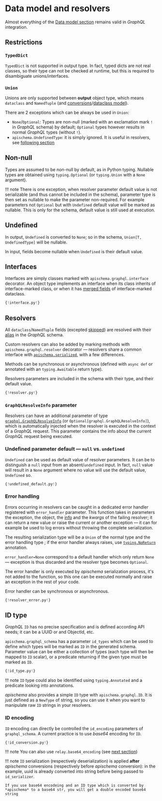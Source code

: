 # Data model and resolvers

Almost everything of the [Data model section](../data_model.md) remains valid in *GraphQL* integration.

## Restrictions

### `TypedDict`

`TypedDict` is not supported in output type. In fact, typed dicts are not real classes, so their type can not be checked at runtime, but this is required to disambiguate unions/interfaces.

### `Union`
Unions are only supported between **output** object type, which means `dataclass` and `NamedTuple` (and [conversions](../conversions.md)/[dataclass model](../conversions.md#dataclass-model---automatic-conversion-fromto-dataclass)).

There are 2 exceptions which can be always be used in `Union`:

- `None`/`Optional`: Types are non-null (marked with an exclamation mark `!` in *GraphQL* schema) by default; `Optional` types however results in normal *GraphQL* types (without `!`).
- `apischema.UndefinedType`: it is simply ignored. It is useful in resolvers, see [following section](#undefined_param_default)
 

## Non-null

Types are assumed to be non-null by default, as in Python typing. Nullable types are obtained using `typing.Optional` (or `typing.Union` with a `None` argument).

!!! note
    There is one exception, when resolver parameter default value is not serializable (and thus cannot be included in the schema), parameter type is then set as nullable to make the parameter non-required. For example parameters not `Optional` but with `Undefined` default value will be marked as nullable. This is only for the schema, default value is still used at execution.

## Undefined

In output, `Undefined` is converted to `None`; so in the schema, `Union[T, UndefinedType]` will be nullable.

In input, fields become nullable when `Undefined` is their default value.

## Interfaces

Interfaces are simply classes marked with `apischema.graphql.interface` decorator. An object type implements an interface when its class inherits of interface-marked class, or when it has [merged fields](../data_model.md#composed-dataclasses-merging) of interface-marked dataclass.

```python
{!interface.py!}
```

## Resolvers

All `dataclass`/`NamedTuple` fields (excepted [skipped](../data_model.md#skip-dataclass-field)) are resolved with their [alias](../json_schema.md#field-alias) in the *GraphQL* schema.

Custom resolvers can also be added by marking methods with `apischema.graphql.resolver` decorator — resolvers share a common interface with [`apischema.serialized`](../de_serialization.md#serialized-methodsproperties), with a few differences.

Methods can be synchronous or asynchronous (defined with `async def` or annotated with an `typing.Awaitable` return type).

Resolvers parameters are included in the schema with their type, and their default value.

```python
{!resolver.py!}
```

### `GraphQLResolveInfo` parameter

Resolvers can have an additional parameter of type [`graphql.GraphQLResolveInfo`](https://graphql-core-3.readthedocs.io/en/latest/modules/type.html?highlight=GraphQLResolveInfo#graphql.type.GraphQLResolveInfo) (or `Optional[graphql.GraphQLResolveInfo]`), which is automatically injected when the resolver is executed in the context of a *GraphQL* request. This parameter contains the info about the current *GraphQL* request being executed.

### Undefined parameter default — `null` vs. `undefined`

`Undefined` can be used as default value of resolver parameters. It can be to distinguish a `null` input from an absent/`undefined` input. In fact, `null` value will result in a `None` argument where no value will use the default value, `Undefined` so.

```python
{!undefined_default.py!}
```

### Error handling

Errors occurring in resolvers can be caught in a dedicated error handler registered with `error_handler` parameter. This function takes in parameters the exception, the object, the [info](#graphqlresolveinfo-parameter) and the *kwargs* of the failing resolver; it can return a new value or raise the current or another exception — it can for example be used to log errors without throwing the complete serialization.

The resulting serialization type will be a `Union` of the normal type and the error handling type ; if the error handler always raises, use [`typing.NoReturn`](https://docs.python.org/3/library/typing.html#typing.NoReturn) annotation.

`error_handler=None` correspond to a default handler which only return `None` — exception is thus discarded and the resolver type becomes `Optional`.

The error handler is only executed by *apischema* serialization process, it's not added to the function, so this one can be executed normally and raise an exception in the rest of your code.

Error handler can be synchronous or asynchronous.

```python
{!resolver_error.py!}
```

## ID type
*GraphQL* `ID` has no precise specification and is defined according API needs; it can be a UUID or and ObjectId, etc.

`apischema.graphql_schema` has a parameter `id_types` which can be used to define which types will be marked as `ID` in the generated schema. Parameter value can be either a collection of types (each type will then be mapped to `ID` scalar), or a predicate returning if the given type must be marked as `ID`.

```python
{!id_type.py!}
```

!!! note
    `ID` type could also be identified using `typing.Annotated` and a predicate looking into annotations.

*apischema* also provides a simple `ID` type with `apischema.graphql.ID`. It is just defined as a `NewType` of string, so you can use it when you want to manipulate raw `ID` strings in your resolvers.


### ID encoding

`ID` encoding can directly be controlled the `id_encoding` parameters of `graphql_schema`. A current practice is to use *base64* encoding for `ID`.

```python
{!id_conversion.py!}
```

!!! note
    You can also use `relay.base64_encoding` (see [next section](relay.md#id-encoding))

!!! note
    `ID` serialization (respectively deserialization) is applied **after** *apischema* conversions (respectively before *apischema* conversion): in the example, uuid is already converted into string before being passed to `id_serializer`.

    If you use base64 encodeing and an ID type which is converted by *apischema* to a base64 str, you will get a double encoded base64 string
